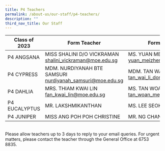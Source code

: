 ```yaml
---
title: P4 Teachers
permalink: /about-us/our-staff/p4-teachers/
description: ""
third_nav_title: Our Staff
---
```

| Class of 2023 | Form Teacher | Form Teacher |
| -------- | -------- | -------- |
| P4 ANGSANA    | MISS  SHALINI D/O VICKRAMAN  shalini_vickraman@moe.edu.sg  | MS.  YUAN MEIZHEN yuan_meizhen@moe.edu.sg    |
| P4 CYPRESS    | MDM. NURDIYANAH BTE SAMSURI nurdiyanah_samsuri@moe.edu.sg  | MDM. TAN WAI LI DOREEN tan_wai_li_doreen@moe.edu.sg  |
| P4 DAHLIA     | MRS. THIAM KWAI LIN  fan_kwai_lin@moe.edu.sg | MS. TAN WOAN MEY tan_woan_mey@moe.edu.sg    |
| P4 EUCALYPTUS    | MR. LAKSHMIKANTHAN     | MS. LEE SEOK HUI EVON    |
| P4 JUNIPER    | MISS ANG POH POH CHRISTINE | MR. NG CHAN SIONG   |




<br>Please allow teachers up to 3 days to reply to your email queries. For urgent matters, please contact the teacher through the General Office at 6753 8835.</td>